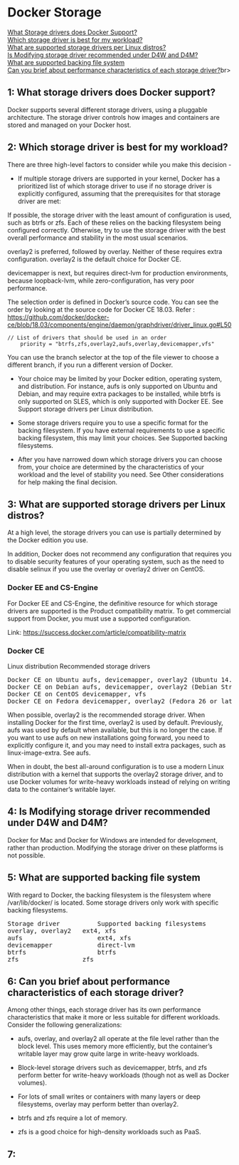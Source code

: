 # Docker Storage

[What Storage drivers does Docker Support?](https://github.com/ajeetraina/dca/tree/master/dockerstorage#1-what-storage-drivers-does-docker-support)<br>
[Which storage driver is best for my workload?](https://github.com/ajeetraina/dca/tree/master/dockerstorage#2-which-storage-driver-is-best-for-my-workload)<br>
[What are supported storage drivers per Linux distros?](https://github.com/ajeetraina/dca/tree/master/dockerstorage#3-what-are-supported-storage-drivers-per-linux-distros)<br>
[Is Modifying storage driver recommended under D4W and D4M?](https://github.com/ajeetraina/dca/tree/master/dockerstorage#4-is-modifying-storage-driver-recommended-under-d4w-and-d4m)<br>
[What are supported backing file system](https://github.com/ajeetraina/dca/tree/master/dockerstorage#5-what-are-supported-backing-file-system)<br>
[Can you brief about performance characteristics of each storage driver?](https://github.com/ajeetraina/dca/tree/master/dockerstorage#6-can-you-brief-about-performance-characteristics-of-each-storage-driver)br>




## 1: What storage drivers does Docker support?

Docker supports several different storage drivers, using a pluggable architecture. The storage driver controls how images and containers are stored and managed on your Docker host.

## 2: Which storage driver is best for my workload?

There are three high-level factors to consider while you make this decision -

- If multiple storage drivers are supported in your kernel, Docker has a prioritized list of which storage driver to use if no storage driver is explicitly configured, assuming that the prerequisites for that storage driver are met:

If possible, the storage driver with the least amount of configuration is used, such as btrfs or zfs. Each of these relies on the backing filesystem being configured correctly. Otherwise, try to use the storage driver with the best overall performance and stability in the most usual scenarios.

overlay2 is preferred, followed by overlay. Neither of these requires extra configuration. overlay2 is the default choice for Docker CE.

devicemapper is next, but requires direct-lvm for production environments, because loopback-lvm, while zero-configuration, has very poor performance.

The selection order is defined in Docker’s source code. You can see the order by looking at the source code for Docker CE 18.03.
Refer : https://github.com/docker/docker-ce/blob/18.03/components/engine/daemon/graphdriver/driver_linux.go#L50 

```
// List of drivers that should be used in an order
	priority = "btrfs,zfs,overlay2,aufs,overlay,devicemapper,vfs"
```

You can use the branch selector at the top of the file viewer to choose a different branch, if you run a different version of Docker.

- Your choice may be limited by your Docker edition, operating system, and distribution. For instance, aufs is only supported on Ubuntu and Debian, and may require extra packages to be installed, while btrfs is only supported on SLES, which is only supported with Docker EE. See Support storage drivers per Linux distribution.

- Some storage drivers require you to use a specific format for the backing filesystem. If you have external requirements to use a specific backing filesystem, this may limit your choices. See Supported backing filesystems.

- After you have narrowed down which storage drivers you can choose from, your choice are determined by the characteristics of your workload and the level of stability you need. See Other considerations for help making the final decision.

## 3: What are supported storage drivers per Linux distros?

At a high level, the storage drivers you can use is partially determined by the Docker edition you use.

In addition, Docker does not recommend any configuration that requires you to disable security features of your operating system, such as the need to disable selinux if you use the overlay or overlay2 driver on CentOS.

### Docker EE and CS-Engine

For Docker EE and CS-Engine, the definitive resource for which storage drivers are supported is the Product compatibility matrix. To get commercial support from Docker, you must use a supported configuration.

Link: https://success.docker.com/article/compatibility-matrix

### Docker CE

Linux distribution	Recommended storage drivers
<pre>
Docker CE on Ubuntu	aufs, devicemapper, overlay2 (Ubuntu 14.04.4 or later, 16.04 or later), overlay, zfs, vfs
Docker CE on Debian	aufs, devicemapper, overlay2 (Debian Stretch), overlay, vfs
Docker CE on CentOS	devicemapper, vfs
Docker CE on Fedora	devicemapper, overlay2 (Fedora 26 or later, experimental), overlay (experimental), vfs
</pre>

When possible, overlay2 is the recommended storage driver. When installing Docker for the first time, overlay2 is used by default. Previously, aufs was used by default when available, but this is no longer the case. If you want to use aufs on new installations going forward, you need to explicitly configure it, and you may need to install extra packages, such as linux-image-extra. See aufs.

When in doubt, the best all-around configuration is to use a modern Linux distribution with a kernel that supports the overlay2 storage driver, and to use Docker volumes for write-heavy workloads instead of relying on writing data to the container’s writable layer.

## 4: Is Modifying storage driver recommended under D4W and D4M?

Docker for Mac and Docker for Windows are intended for development, rather than production. Modifying the storage driver on these platforms is not possible.

## 5: What are supported backing file system

With regard to Docker, the backing filesystem is the filesystem where /var/lib/docker/ is located. Some storage drivers only work with specific backing filesystems.

<pre>
Storage driver	        Supported backing filesystems
overlay, overlay2	ext4, xfs
aufs	                ext4, xfs
devicemapper	        direct-lvm
btrfs	                btrfs
zfs	                zfs
</pre>

## 6: Can you brief about performance characteristics of each storage driver?


Among other things, each storage driver has its own performance characteristics that make it more or less suitable for different workloads. Consider the following generalizations:

- aufs, overlay, and overlay2 all operate at the file level rather than the block level. This uses memory more efficiently, but the container’s writable layer may grow quite large in write-heavy workloads.

- Block-level storage drivers such as devicemapper, btrfs, and zfs perform better for write-heavy workloads (though not as well as Docker volumes).

- For lots of small writes or containers with many layers or deep filesystems, overlay may perform better than overlay2.

- btrfs and zfs require a lot of memory.

- zfs is a good choice for high-density workloads such as PaaS.


## 7:
